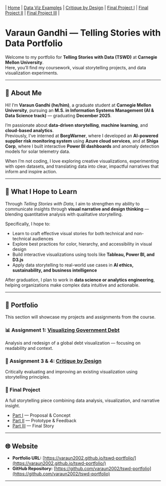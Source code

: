 | [Home](https://varaun2002.github.io/tswd-portfolio/) | [Data Viz Examples](dataviz-examples) | [Critique by Design](critique-by-design) | [Final Project I](final-project-part-one) | [Final Project II](final-project-part-two) | [Final Project III](final-project-part-three) |

# Varaun Gandhi — Telling Stories with Data Portfolio

Welcome to my portfolio for **Telling Stories with Data (TSWD)** at **Carnegie Mellon University**.  
Here, you’ll find my coursework, visual storytelling projects, and data visualization experiments.

---

## 🧠 About Me

Hi! I’m **Varaun Gandhi (he/him)**, a graduate student at **Carnegie Mellon University**, pursuing an **M.S. in Information Systems Management (AI & Data Science track)** — graduating **December 2025**.  

I’m passionate about **data-driven storytelling**, **machine learning**, and **cloud-based analytics**.  
Previously, I’ve interned at **BorgWarner**, where I developed an **AI-powered supplier risk monitoring system** using **Azure cloud services**, and at **Shiga Corp**, where I built interactive **Power BI dashboards** and anomaly detection models for solar telemetry data.  

When I’m not coding, I love exploring creative visualizations, experimenting with open datasets, and translating data into clear, impactful narratives that inform and inspire action.

---

## 🎯 What I Hope to Learn

Through *Telling Stories with Data*, I aim to strengthen my ability to communicate insights through **visual narrative and design thinking** — blending quantitative analysis with qualitative storytelling.  

Specifically, I hope to:
- Learn to craft effective visual stories for both technical and non-technical audiences  
- Explore best practices for color, hierarchy, and accessibility in visual design  
- Build interactive visualizations using tools like **Tableau, Power BI, and D3.js**  
- Apply data storytelling to real-world use cases in **AI ethics, sustainability, and business intelligence**

After graduation, I plan to work in **data science or analytics engineering**, helping organizations make complex data intuitive and actionable.

---

## 💼 Portfolio

This section will showcase my projects and assignments from the course.

### 📊 Assignment 1: [Visualizing Government Debt](visualizing-government-debt)
Analysis and redesign of a global debt visualization — focusing on readability and context.

### 🧩 Assignment 3 & 4: [Critique by Design](critique-by-design)
Critically evaluating and improving an existing visualization using storytelling principles.

### 🚀 Final Project
A full storytelling piece combining data analysis, visualization, and narrative insight.
- [Part I](final-project-part-one) — Proposal & Concept  
- [Part II](final-project-part-two) — Prototype & Feedback  
- [Part III](final-project-part-three) — Final Story

---

## 🌐 Website

- **Portfolio URL:** [https://varaun2002.github.io/tswd-portfolio/](https://varaun2002.github.io/tswd-portfolio/)  
- **GitHub Repository:** [https://github.com/varaun2002/tswd-portfolio](https://github.com/varaun2002/tswd-portfolio)

---

